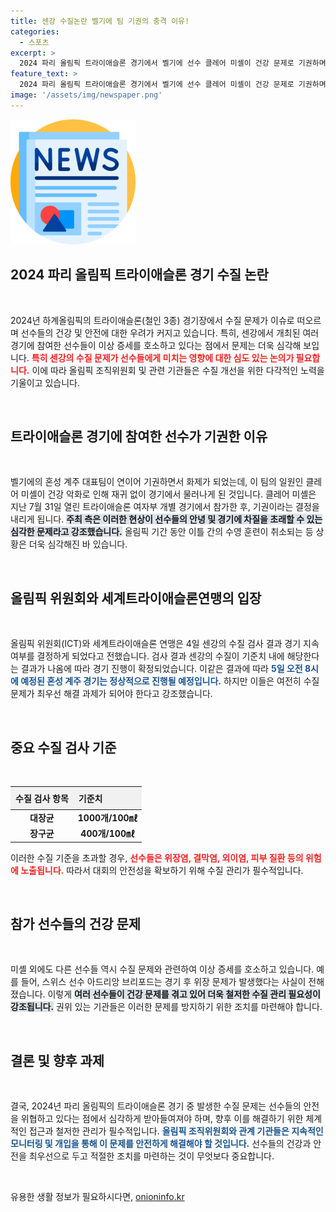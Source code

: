 ```yaml
---
title: 센강 수질논란 벨기에 팀 기권의 충격 이유!
categories:
  - 스포츠
excerpt: >
  2024 파리 올림픽 트라이애슬론 경기에서 벨기에 선수 클레어 미셸이 건강 문제로 기권하며 센강 수질 논란이 재점화됐다. IOC는 수질이 기준치를 충족했다고 밝혔지만, 선수들의 안전 우려는 여전하다.
feature_text: >
  2024 파리 올림픽 트라이애슬론 경기에서 벨기에 선수 클레어 미셸이 건강 문제로 기권하며 센강 수질 논란이 재점화됐다. IOC는 수질이 기준치를 충족했다고 밝혔지만, 선수들의 안전 우려는 여전하다.
image: '/assets/img/newspaper.png'
---
```


<p><img src="/assets/img/newspaper.png" alt="kimp 속보" /></p>

<h2 data-ke-size="size26">2024 파리 올림픽 트라이애슬론 경기 수질 논란</h2>

<p data-ke-size="size16">&nbsp;</p>

<p data-ke-size="size16">2024년 하계올림픽의 트라이애슬론(철인 3종) 경기장에서 수질 문제가 이슈로 떠오르며 선수들의 건강 및 안전에 대한 우려가 커지고 있습니다. 특히, 센강에서 개최된 여러 경기에 참여한 선수들이 이상 증세를 호소하고 있다는 점에서 문제는 더욱 심각해 보입니다. <b><span style="color: #ee2323;">특히 센강의 수질 문제가 선수들에게 미치는 영향에 대한 심도 있는 논의가 필요합니다.</span></b> 이에 따라 올림픽 조직위원회 및 관련 기관들은 수질 개선을 위한 다각적인 노력을 기울이고 있습니다.</p>

<p data-ke-size="size16">&nbsp;</p>

<h2 data-ke-size="size26">트라이애슬론 경기에 참여한 선수가 기권한 이유</h2>

<p data-ke-size="size16">&nbsp;</p>

<p data-ke-size="size16">벨기에의 혼성 계주 대표팀이 연이어 기권하면서 화제가 되었는데, 이 팀의 일원인 클레어 미셸이 건강 악화로 인해 재귀 없이 경기에서 물러나게 된 것입니다. 클레어 미셸은 지난 7월 31일 열린 트라이애슬론 여자부 개별 경기에서 참가한 후, 기권이라는 결정을 내리게 됩니다. <b><span style="background-color: #21538527;">주최 측은 이러한 현상이 선수들의 안녕 및 경기에 차질을 초래할 수 있는 심각한 문제라고 강조했습니다.</span></b> 올림픽 기간 동안 이틀 간의 수영 훈련이 취소되는 등 상황은 더욱 심각해진 바 있습니다.</p>

<p data-ke-size="size16">&nbsp;</p>

<h2 data-ke-size="size26">올림픽 위원회와 세계트라이애슬론연맹의 입장</h2>

<p data-ke-size="size16">&nbsp;</p>

<p data-ke-size="size16">올림픽 위원회(ICT)와 세계트라이애슬론 연맹은 4일 센강의 수질 검사 결과 경기 지속 여부를 결정하게 되었다고 전했습니다. 검사 결과 센강의 수질이 기준치 내에 해당한다는 결과가 나옴에 따라 경기 진행이 확정되었습니다. 이같은 결과에 따라 <b><span style="color: #1a5490;">5일 오전 8시에 예정된 혼성 계주 경기는 정상적으로 진행될 예정입니다.</span></b> 하지만 이들은 여전히 수질 문제가 최우선 해결 과제가 되어야 한다고 강조했습니다.</p>

<p data-ke-size="size16">&nbsp;</p>

<h2 data-ke-size="size26">중요 수질 검사 기준</h2>

<p data-ke-size="size16">&nbsp;</p>

<table style="border-collapse:collapse; width:100%; margin:10px 0;">
  <thead>
    <tr>
      <th style="background: #f1f1f1; padding: 8px; text-align: left;">수질 검사 항목</th>
      <th style="background: #f1f1f1; padding: 8px; text-align: left;">기준치</th>
    </tr>
  </thead>
  <tbody>
    <tr>
      <td style="text-align: center; height: 17px;"><b>대장균</b></td>
      <td style="text-align: center; height: 17px;"><b>1000개/100㎖</b></td>
    </tr>
    <tr>
      <td style="text-align: center; height: 17px;"><b>장구균</b></td>
      <td style="text-align: center; height: 17px;"><b>400개/100㎖</b></td>
    </tr>
  </tbody>
</table>

<p data-ke-size="size16">이러한 수질 기준을 초과할 경우, <b><span style="color: #ee2323;">선수들은 위장염, 결막염, 외이염, 피부 질환 등의 위험에 노출됩니다.</span></b> 따라서 대회의 안전성을 확보하기 위해 수질 관리가 필수적입니다.</p>

<p data-ke-size="size16">&nbsp;</p>

<h2 data-ke-size="size26">참가 선수들의 건강 문제</h2>

<p data-ke-size="size16">&nbsp;</p>

<p data-ke-size="size16">미셸 외에도 다른 선수들 역시 수질 문제와 관련하여 이상 증세를 호소하고 있습니다. 예를 들어, 스위스 선수 아드리앙 브리포드는 경기 후 위장 문제가 발생했다는 사실이 전해졌습니다. 이렇게 <b><span style="background-color: #21538527;">여러 선수들이 건강 문제를 겪고 있어 더욱 철저한 수질 관리 필요성이 강조됩니다.</span></b> 권위 있는 기관들은 이러한 문제를 방지하기 위한 조치를 마련해야 합니다.</p>

<p data-ke-size="size16">&nbsp;</p>

<h2 data-ke-size="size26">결론 및 향후 과제</h2>

<p data-ke-size="size16">&nbsp;</p>

<p data-ke-size="size16">결국, 2024년 파리 올림픽의 트라이애슬론 경기 중 발생한 수질 문제는 선수들의 안전을 위협하고 있다는 점에서 심각하게 받아들여져야 하며, 향후 이를 해결하기 위한 체계적인 접근과 철저한 관리가 필수적입니다. <b><span style="color: #1a5490;">올림픽 조직위원회와 관계 기관들은 지속적인 모니터링 및 개입을 통해 이 문제를 안전하게 해결해야 할 것입니다.</span></b> 선수들의 건강과 안전을 최우선으로 두고 적절한 조치를 마련하는 것이 무엇보다 중요합니다. </p>

<p data-ke-size="size16">&nbsp;</p>
유용한 생활 정보가 필요하시다면, <a href="https://onioninfo.kr" rel="dofollow">onioninfo.kr</a>


